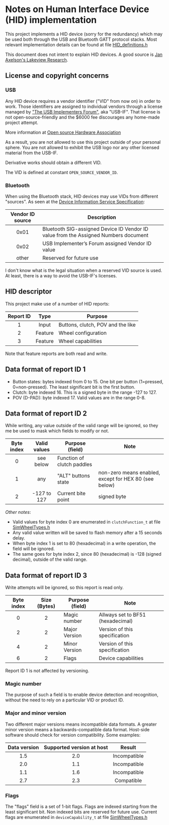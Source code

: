 # Notes on Human Interface Device (HID) implementation

This project implements a HID device (sorry for the redundancy) which may be used both through the USB and Bluetooth GATT protocol stacks. Most relevant implementation details can be found at file [HID_definitions.h](../../src/include/HID_definitions.h)

This document does not intent to explain HID devices. A good source is [Jan Axelson's Lakeview Research](http://www.janaxelson.com/hidpage.htm).

## License and copyright concerns

### USB

Any HID device requires a vendor identifier ("VID" from now on) in order to work. Those identifiers are assigned to individual vendors through a license managed by ["The USB Implementers Forum"](https://www.usb.org/about), aka "USB-IF". That license is not open-source-friendly and the $6000 fee discourages any home-made project attempt.

More information at [Open source Hardware Association](https://www.oshwa.org/faq/#usb-vendor-id)

As a result, you are not allowed to use this project outside of your personal sphere. You are not allowed to exhibit the USB logo nor any other licensed material from the USB-IF.

Derivative works should obtain a different VID.

The VID is defined at constant `OPEN_SOURCE_VENDOR_ID`.

### Bluetooth

When using the Bluetooth stack, HID devices may use VIDs from different "sources". As seen at the [Device Information Service Specification](https://www.bluetooth.org/docman/handlers/downloaddoc.ashx?doc_id=244369):

| Vendor ID source | Description                                                                         |
| :--------------: | ----------------------------------------------------------------------------------- |
|       0x01       | Bluetooth SIG-assigned Device ID Vendor ID value from the Assigned Numbers document |
|       0x02       | USB Implementer’s Forum assigned Vendor ID value                                    |
|      other       | Reserved for future use                                                             |

I don't know what is the legal situation when a reserved VID source is used. At least, there is a way to avoid the USB-IF's licenses.

## HID descriptor

This project make use of a number of HID reports:

| Report ID |  Type   | Purpose                           |
| :-------: | :-----: | --------------------------------- |
|     1     |  Input  | Buttons, clutch, POV and the like |
|     2     | Feature | Wheel configuration               |
|     3     | Feature | Wheel capabilities                |

Note that feature reports are both read and write.

## Data format of report ID 1

- Button states: bytes indexed from 0 to 15. One bit per button (1=pressed, 0=non-pressed). The least significant bit is the first button.
- Clutch: byte indexed 16. This is a signed byte in the range -127 to 127.
- POV (D-PAD): byte indexed 17. Valid values are in the range 0-8.

## Data format of report ID 2

While writing, any value outside of the valid range will be ignored, so they me be used to mask which fields to modify or not.

| Byte index | Valid values | Purpose (field)            | Note                                                  |
| :--------: | :----------: | -------------------------- | ----------------------------------------------------- |
|     0      |  see below   | Function of clutch paddles |                                                       |
|     1      |     any      | "ALT" buttons state        | non-zero means enabled, except for HEX 80 (see below) |
|     2      | -127 to 127  | Current bite point         | signed byte                                           |

_Other notes_:

- Valid values for byte index 0 are enumerated in `clutchFunction_t` at file [SimWheelTypes.h](../../src/include/SimWheelTypes.h)
- Any valid value written will be saved to flash memory after a 15 seconds delay.
- When byte index 1 is set to 80 (hexadecimal) in a write operation, the field will be ignored.
- The same goes for byte index 2, since 80 (hexadecimal) is -128 (signed decimal), outside of the valid range.

## Data format of report ID 3

Write attempts will be ignored, so this report is read only.

| Byte index | Size (Bytes) | Purpose (field) | Note                              |
| :--------: | :----------: | --------------- | --------------------------------- |
|     0      |      2       | Magic number    | Allways set to BF51 (hexadecimal) |
|     2      |      2       | Major Version   | Version of this specification     |
|     4      |      2       | Minor Version   | Version of this specification     |
|     6      |      2       | Flags           | Device capabilities               |

Report ID 1 is not affected by versioning.

### Magic number

The purpose of such a field is to enable device detection and recognition, without the need to rely on a particular VID or product ID.

### Major and minor version

Two different major versions means incompatible data formats. A greater minor version means a backwards-compatible data format.
Host-side software should check for version compatibility. Some examples:

| Data version | Supported version at host |    Result    |
| :----------: | :-----------------------: | :----------: |
|     1.5      |            2.0            | Incompatible |
|     2.0      |            1.1            | Incompatible |
|     1.1      |            1.6            | Incompatible |
|     2.7      |            2.3            |  Compatible  |

### Flags

The "flags" field is a set of 1-bit flags. Flags are indexed starting from the least significant bit. Non indexed bits are reserved for future use. Current flags are enumerated in `deviceCapability_t` at file [SimWheelTypes.h](../../src/include/SimWheelTypes.h)
